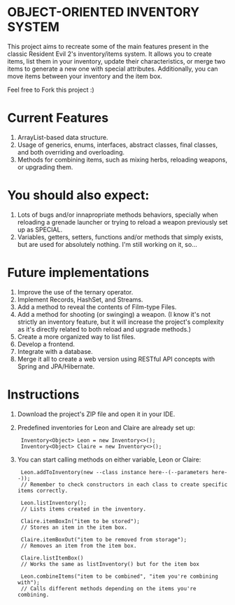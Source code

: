 # OBJECT-ORIENTED INVENTORY SYSTEM

This project aims to recreate some of the main features present in the classic Resident Evil 2's inventory/items system. It allows you to create items, list them in your inventory, update their characteristics, or merge two items to generate a new one with special attributes. Additionally, you can move items between your inventory and the item box.

Feel free to Fork this project :)

# Current Features

1. ArrayList-based data structure.
2. Usage of generics, enums, interfaces, abstract classes, final classes, and both overriding and overloading.
3. Methods for combining items, such as mixing herbs, reloading weapons, or upgrading them.

# You should also expect: 

1. Lots of bugs and/or innapropriate methods behaviors, specially when reloading a grenade launcher or trying to reload a weapon previously set up as SPECIAL.
2. Variables, getters, setters, functions and/or methods that simply exists, but are used for absolutely nothing. I'm still working on it, so...

# Future implementations

1. Improve the use of the ternary operator.
2. Implement Records, HashSet, and Streams.
3. Add a method to reveal the contents of Film-type Files.
4. Add a method for shooting (or swinging) a weapon. (I know it's not strictly an inventory feature, but it will increase the project's complexity as it's directly related to both reload and upgrade methods.)
6. Create a more organized way to list files.
7. Develop a frontend.
8. Integrate with a database.
9. Merge it all to create a web version using RESTful API concepts with Spring and JPA/Hibernate.

# Instructions

1. Download the project's ZIP file and open it in your IDE.
2. Predefined inventories for Leon and Claire are already set up:

        Inventory<Object> Leon = new Inventory<>();
        Inventory<Object> Claire = new Inventory<>();

3. You can start calling methods on either variable, Leon or Claire:

        Leon.addToInventory(new --class instance here--(--parameters here--));
        // Remember to check constructors in each class to create specific items correctly.

        Leon.listInventory(); 
        // Lists items created in the inventory.

        Claire.itemBoxIn("item to be stored"); 
        // Stores an item in the item box.

        Claire.itemBoxOut("item to be removed from storage"); 
        // Removes an item from the item box.

        Claire.listItemBox()
        // Works the same as listInventory() but for the item box

        Leon.combineItems("item to be combined", "item you're combining with"); 
        // Calls different methods depending on the items you're combining.

